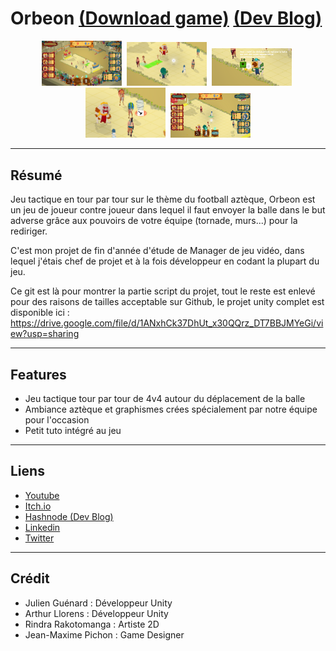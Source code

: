 # Orbeon <a href="https://archer01.itch.io/orbeon">(Download game)</a>&nbsp;<a href="https://archer01-tactic-turn-based-unity.hashnode.dev/">(Dev Blog)</a>

<div align="center"> 
  <img src="Github-Screenshots/screenshot1.png" alt="screenshot" width="128" />&nbsp
  <img src="Github-Screenshots/screenshot2.png" alt="screenshot" width="128" />&nbsp
  <img src="Github-Screenshots/screenshot3.png" alt="screenshot" width="128" />&nbsp
  <img src="Github-Screenshots/screenshot4.png" alt="screenshot" width="128" />&nbsp
  <img src="Github-Screenshots/screenshot5.png" alt="screenshot" width="128" />
</div>

---

## Résumé
Jeu tactique en tour par tour sur le thème du football aztèque, Orbeon est un jeu de joueur contre joueur dans lequel il faut envoyer la balle dans le but adverse grâce aux pouvoirs de votre équipe (tornade, murs...) pour la rediriger.

C'est mon projet de fin d'année d'étude de Manager de jeu vidéo, dans lequel j'étais chef de projet et à la fois développeur en codant la plupart du jeu.

Ce git est là pour montrer la partie script du projet, tout le reste est enlevé pour des raisons de tailles acceptable sur Github, le projet unity complet est disponible ici :
https://drive.google.com/file/d/1ANxhCk37DhUt_x30QQrz_DT7BBJMYeGi/view?usp=sharing

---

## Features
  * Jeu tactique tour par tour de 4v4 autour du déplacement de la balle
  * Ambiance aztèque et graphismes crées spécialement par notre équipe pour l'occasion
  * Petit tuto intégré au jeu

---

## Liens
  * <a href="https://www.youtube.com/channel/UCwxuydeEi6WyM-X6nsPs-8A">Youtube</a>
  * <a href="https://archer01.itch.io/">Itch.io</a>
  * <a href="https://hashnode.com/@Archer01">Hashnode (Dev Blog)</a>
  * <a href="https://www.linkedin.com/in/julienguenard/">Linkedin</a>
  * <a href="https://twitter.com/julien_guenard">Twitter</a>

---

## Crédit
* Julien Guénard : Développeur Unity
* Arthur Llorens : Développeur Unity
* Rindra Rakotomanga : Artiste 2D
* Jean-Maxime Pichon : Game Designer
